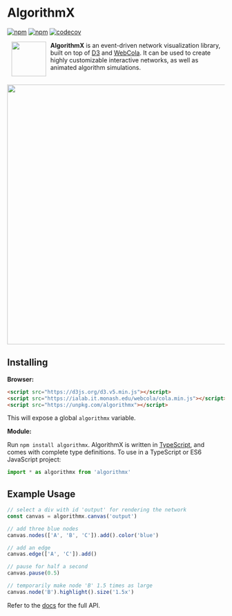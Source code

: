 # AlgorithmX
[![npm](https://travis-ci.com/algrx/algorithmx.svg)](https://travis-ci.com/algrx/algorithmx)
[![npm](https://img.shields.io/npm/v/algorithmx.svg)](https://www.npmjs.com/package/algorithmx)
[![codecov](https://codecov.io/gh/algrx/algorithmx/branch/master/graph/badge.svg)](https://codecov.io/gh/algrx/algorithmx)

<img src="https://raw.githubusercontent.com/algrx/algorithmx/master/img/logo.svg?sanitize=true" align="left" hspace="10" width="80px">

**AlgorithmX** is an event-driven network visualization library, built on top of <a href="https://github.com/d3/d3">D3</a> and <a href="https://github.com/tgdwyer/WebCola">WebCola</a>. It can be used to create highly customizable interactive networks, as well as animated algorithm simulations.
<br><br>

<img src="https://raw.githubusercontent.com/algrx/algorithmx/master/img/example.svg?sanitize=true" align="center" width="600px">

## Installing

**Browser:**

```html
<script src="https://d3js.org/d3.v5.min.js"></script>
<script src="https://ialab.it.monash.edu/webcola/cola.min.js"></script>
<script src="https://unpkg.com/algorithmx"></script>
```
This will expose a global `algorithmx` variable.

**Module:**

Run `npm install algorithmx`. AlgorithmX is written in <a href="https://www.typescriptlang.org/">TypeScript</a>, and comes with complete type definitions. To use in a TypeScript or ES6 JavaScript project:
```javascript
import * as algorithmx from 'algorithmx'
```

## Example Usage

```js
// select a div with id 'output' for rendering the network
const canvas = algorithmx.canvas('output')

// add three blue nodes
canvas.nodes(['A', 'B', 'C']).add().color('blue')

// add an edge
canvas.edge(['A', 'C']).add()

// pause for half a second
canvas.pause(0.5)

// temporarily make node 'B' 1.5 times as large
canvas.node('B').highlight().size('1.5x')
```

Refer to the <a href="https://algrx.github.io/algorithmx/docs/js">docs</a> for the full API.
